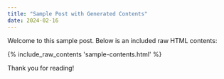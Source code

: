 ```yaml
---
title: "Sample Post with Generated Contents"
date: 2024-02-16
---
```


Welcome to this sample post. Below is an included raw HTML contents:

{% include_raw_contents 'sample-contents.html' %}

Thank you for reading!
